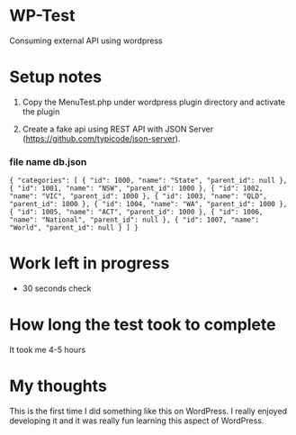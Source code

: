 # WP-Test
Consuming external API using wordpress

# Setup notes 
1. Copy the MenuTest.php under wordpress plugin directory and activate the plugin

2. Create a fake api using REST API with JSON Server (https://github.com/typicode/json-server).
### file name db.json 
`
{
  "categories": [
    {
      "id": 1000,
      "name": "State",
      "parent_id": null
    },
    {
      "id": 1001,
      "name": "NSW",
      "parent_id": 1000
    },
    {
      "id": 1002,
      "name": "VIC",
      "parent_id": 1000
    },
    {
      "id": 1003,
      "name": "QLD",
      "parent_id": 1000
    },
    {
      "id": 1004,
      "name": "WA",
      "parent_id": 1000
    },
    {
      "id": 1005,
      "name": "ACT",
      "parent_id": 1000
    },
    {
      "id": 1006,
      "name": "National",
      "parent_id": null
    },
    {
      "id": 1007,
      "name": "World",
      "parent_id": null
    }
  ]
}
`

# Work left in progress
- 30 seconds check

# How long the test took to complete
It took me 4-5 hours

# My thoughts
This is the first time I did something like this on WordPress. I really enjoyed developing it and it was really fun learning this aspect of WordPress.


